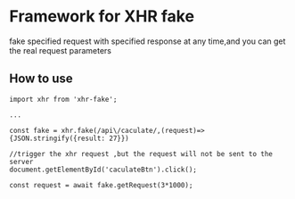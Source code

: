 # Framework for XHR fake

fake specified request with specified response at any time,and you can get the real request parameters

## How to use

```
import xhr from 'xhr-fake';

...

const fake = xhr.fake(/api\/caculate/,(request)=>{JSON.stringify({result: 27}})

//trigger the xhr request ,but the request will not be sent to the server
document.getElementById('caculateBtn').click();

const request = await fake.getRequest(3*1000);
```

